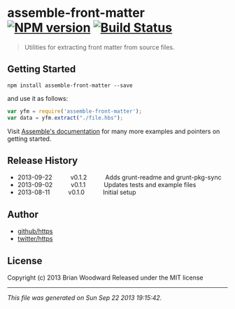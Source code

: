 # assemble-front-matter [![NPM version](https://badge.fury.io/js/assemble-front-matter.png)](http://badge.fury.io/js/assemble-front-matter)  [![Build Status](http://github.com/assemble/assemble-front-matter.png?branch=master)](http://github.com/assemble/assemble-front-matter)

> Utilities for extracting front matter from source files.


## Getting Started

```shell
npm install assemble-front-matter --save
```

and use it as follows:

```js
var yfm = require('assemble-front-matter');
var data = yfm.extract("./file.hbs");
```

Visit [Assemble's documentation](http://assemble.io) for many more examples and pointers on getting started.



## Release History

 * 2013-09-22   v0.1.2   Adds grunt-readme and grunt-pkg-sync
 * 2013-09-02   v0.1.1   Updates tests and example files
 * 2013-08-11   v0.1.0   Initial setup
 

## Author

+ [github/https](https)
+ [twitter/https](http://twitter.com/https)

## License
Copyright (c) 2013 Brian Woodward
Released under the MIT license


***

_This file was generated on Sun Sep 22 2013 19:15:42._

